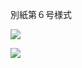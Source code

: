 別紙第６号様式

![](https://www.nta.go.jp/tmp/c1a0f3b9-6cfc-4121-afd3-e4132a4d24f6/images/69109fd24d59d769f1885c951a6ca20fa8633592b022f3dee1d1eb26ad9cc97a.jpg)

![](https://www.nta.go.jp/tmp/c1a0f3b9-6cfc-4121-afd3-e4132a4d24f6/images/21bdae1e87a0ff70d87f4cd7f3ec5a4245fb69934fde88a4642a90a667d1e208.jpg)